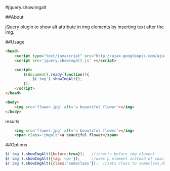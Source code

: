 #jquery.showimgalt

##About

jQuery plugin to show alt attribute in img elements by inserting text after the img.

##Usage

```html
<head>
	<script type="text/javascript" src="http://ajax.googleapis.com/ajax/libs/jquery/1.4.2/jquery.min.js"></script>
	<script src='jquery.showimgalt.js' ></script>

	<script>
		$(document).ready(function(){
			$('img').showImgAlt();
		});
	</script>
</head>

<body>
	<img src='flower.jpg' alt='a beautiful flower'></img>
</body>
```

results

```html
	<img src='flower.jpg' alt='a beautiful flower'></img>
	<span class='imgalt'>a beautiful flower</span>
```

##Options

```js
$('img').showImgAlt({before:true});   //inserts before img element
$('img').showImgAlt({tag:'<p>'});     //uses p element instead of span
$('img').showImgAlt({class:'someclass'});  //sets class to someclass,default is imgalt
```

